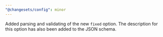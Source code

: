 ```yaml
---
"@changesets/config": minor
---
```


Added parsing and validating of the new `fixed` option. The description for this option has also been added to the JSON schema.
